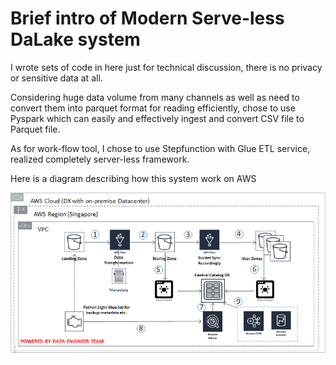 # Brief intro of Modern Serve-less DaLake system 

I wrote sets of code in here just for technical discussion, there is no privacy or sensitive data at all.

Considering huge data volume from many channels as well as need to convert them into parquet format for reading efficiently, chose to use Pyspark which can easily and effectively ingest and convert CSV file to Parquet file.

As for work-flow tool, I chose to use Stepfunction with Glue ETL service, realized completely server-less framework.

Here is a diagram describing how this system work on AWS

<img width="1030" src="https://github.com/liang-wu-1985/DataLake_Ingestion_System/blob/master/images/datalake-flow.png?raw=true">
